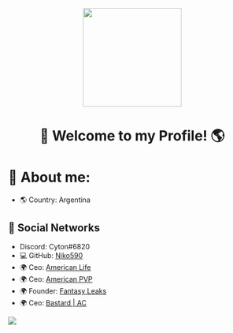 
<div id="header" align="center">
    <img src="https://images6.fanpop.com/image/photos/37800000/-Hello-penguins-of-madagascar-37800672-500-500.gif" width="200" />
    <h1 align="center">👋    Welcome to my Profile! 🌎</h1>
</div>

#                🔎 About me:


- 🌎 Country: Argentina


## 📀 Social Networks

- Discord: Cyton#6820
- 💻 GitHub: [Niko590](https://github.com/Niko590)
- 🌍 Ceo: [American Life](Discord.gg/americanrp)
- 🌍 Ceo: [American PVP](Discord.gg/americanpvp)
- 🌍 Founder: [Fantasy Leaks](https://discord.gg/FDNWcH7DcZ)
- 🌍 Ceo: [Bastard | AC](https://discord.gg/QJrH2X6Dyb)

<!-- Social icons section -->



<a href="https://github.com/anuraghazra/github-readme-stats">
  <img align="center" src="https://github-readme-stats.vercel.app/api/pin/?username=anuraghazra&repo=github-readme-stats" />
</a>




